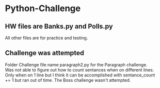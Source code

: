 # Python-Challenge
## HW files are Banks.py and Polls.py
All other files are for practice and testing.

## Challenge was attempted 
Folder Challenge file name paragraph2.py for the Paragraph challenge.  
Was not able to figure out how to count sentances when on different lines.  Only when on 1 line but I think it can be accomplished with sentance_count += 1 but ran out of time.
The Boss challenge wasn't attempted.
